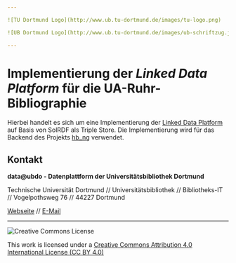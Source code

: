 ```yaml
---

![TU Dortmund Logo](http://www.ub.tu-dortmund.de/images/tu-logo.png)

![UB Dortmund Logo](http://www.ub.tu-dortmund.de/images/ub-schriftzug.jpg)

---
```


# Implementierung der *Linked Data Platform* für die UA-Ruhr-Bibliographie

Hierbei handelt es sich um eine Implementierung der [Linked Data Platform](https://github.com/hagbeck/LinkedDataPlatform) auf Basis von SolRDF als Triple Store.
Die Implementierung wird für das Backend des Projekts [hb_ng](https://github.com/ubbochum/hb_ng) verwendet.

## Kontakt

**data@ubdo - Datenplattform der Universitätsbibliothek Dortmund**

Technische Universität Dortmund // Universitätsbibliothek // Bibliotheks-IT // Vogelpothsweg 76 // 44227 Dortmund

[Webseite](https://data.ub.tu-dortmund.de) // [E-Mail](mailto:opendata@ub.tu-dortmund.de)

---

![Creative Commons License](http://i.creativecommons.org/l/by/4.0/88x31.png)

This work is licensed under a [Creative Commons Attribution 4.0 International License (CC BY 4.0)](http://creativecommons.org/licenses/by/4.0/)
